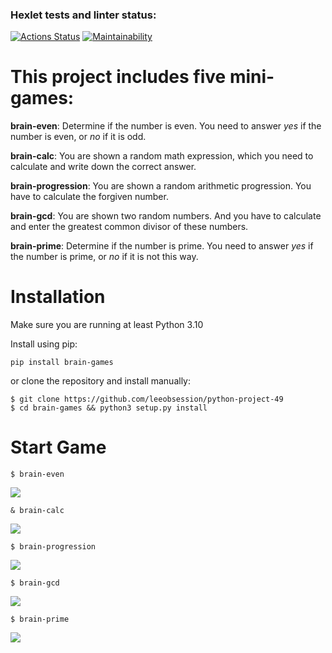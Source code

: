 ### Hexlet tests and linter status:
[![Actions Status](https://github.com/leeobsession/python-project-49/workflows/hexlet-check/badge.svg)](https://github.com/leeobsession/python-project-49/actions)
[![Maintainability](https://api.codeclimate.com/v1/badges/b4c90daf2fdab1160cc6/maintainability)](https://codeclimate.com/github/leeobsession/python-project-49/maintainability)

# This project includes five mini-games:

**brain-even**: Determine if the number is even. You need to answer *yes* if the number is even, or *no* if it is odd.

**brain-calc**: You are shown a random math expression, which you need to calculate and write down the correct answer.

**brain-progression**: You are shown a random arithmetic progression. You have to calculate the forgiven number.

**brain-gcd**: You are shown two random numbers. And you have to calculate and enter the greatest common divisor of these numbers.

**brain-prime**: Determine if the number is prime. You need to answer *yes* if the number is prime, or *no* if it is not this way.

# Installation

Make sure you are running at least Python 3.10

Install using pip:

    pip install brain-games

or clone the repository and install manually:

    $ git clone https://github.com/leeobsession/python-project-49
    $ cd brain-games && python3 setup.py install

# Start Game

    $ brain-even

<a href="https://asciinema.org/a/590838" target="_blank"><img src="https://asciinema.org/a/590838.svg" /></a>


    & brain-calc

<a href="https://asciinema.org/a/590837" target="_blank"><img src="https://asciinema.org/a/590837.svg" /></a>


    $ brain-progression

<a href="https://asciinema.org/a/589495" target="_blank"><img src="https://asciinema.org/a/589495.svg" /></a>

    
    $ brain-gcd

<a href="https://asciinema.org/a/590843" target="_blank"><img src="https://asciinema.org/a/590843.svg" /></a>

    
    $ brain-prime

<a href="https://asciinema.org/a/589531" target="_blank"><img src="https://asciinema.org/a/589531.svg" /></a>
